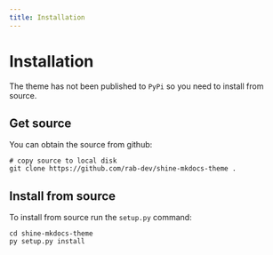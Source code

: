 ```yaml
---
title: Installation
---
```


# Installation

The theme has not been published to `PyPi` so you need to install
from source.

## Get source

You can obtain the source from github:

~~~~
# copy source to local disk
git clone https://github.com/rab-dev/shine-mkdocs-theme .
~~~~

## Install from source

To install from source run the `setup.py` command:

~~~~
cd shine-mkdocs-theme
py setup.py install
~~~~
